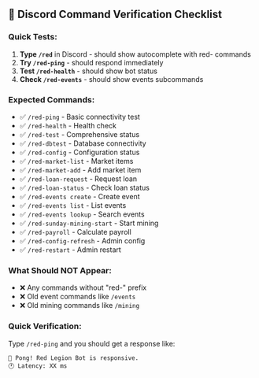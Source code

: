 ## 🧪 Discord Command Verification Checklist

### **Quick Tests:**
1. **Type `/red`** in Discord - should show autocomplete with red- commands
2. **Try `/red-ping`** - should respond immediately
3. **Test `/red-health`** - should show bot status
4. **Check `/red-events`** - should show events subcommands

### **Expected Commands:**
- ✅ `/red-ping` - Basic connectivity test
- ✅ `/red-health` - Health check
- ✅ `/red-test` - Comprehensive status
- ✅ `/red-dbtest` - Database connectivity
- ✅ `/red-config` - Configuration status
- ✅ `/red-market-list` - Market items
- ✅ `/red-market-add` - Add market item
- ✅ `/red-loan-request` - Request loan
- ✅ `/red-loan-status` - Check loan status
- ✅ `/red-events create` - Create event
- ✅ `/red-events list` - List events
- ✅ `/red-events lookup` - Search events
- ✅ `/red-sunday-mining-start` - Start mining
- ✅ `/red-payroll` - Calculate payroll
- ✅ `/red-config-refresh` - Admin config
- ✅ `/red-restart` - Admin restart

### **What Should NOT Appear:**
- ❌ Any commands without "red-" prefix
- ❌ Old event commands like `/events` 
- ❌ Old mining commands like `/mining`

### **Quick Verification:**
Type `/red-ping` and you should get a response like:
```
🏓 Pong! Red Legion Bot is responsive.
🕐 Latency: XX ms
```
